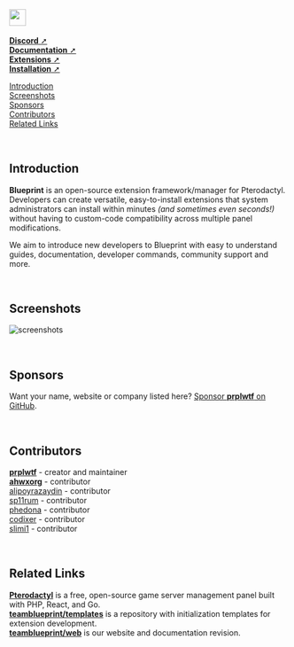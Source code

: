 <h2><img src="https://i.imgur.com/nBYQ4Bl.png" style="height:30px;padding-right:1px"></img></h2>

[**Discord** ➚](https://ptero.shop/community)\
[**Documentation** ➚](https://blueprint.zip/docs)\
[**Extensions** ➚](https://blueprint.zip/browse)\
[**Installation** ➚](https://blueprint.zip/docs/?page=getting-started/Installation)

[Introduction](#introduction)\
[Screenshots](#screenshots)\
[Sponsors](#sponsors)\
[Contributors](#contributors)\
[Related Links](#related-links)

<br/>

## Introduction
**Blueprint** is an open-source extension framework/manager for Pterodactyl. Developers can create versatile, easy-to-install extensions that system administrators can install within minutes *(and sometimes even seconds!)* without having to custom-code compatibility across multiple panel modifications.

We aim to introduce new developers to Blueprint with easy to understand guides, documentation, developer commands, community support and more.

<br/>

## Screenshots
![screenshots](https://github.com/teamblueprint/main/assets/103201875/b4d6531c-98a6-45e6-ae10-bb007a0bdd60)

<br/>

## Sponsors
Want your name, website or company listed here? [Sponsor **prplwtf** on GitHub](https://github.com/sponsors/prplwtf).

<br/>

## Contributors
[**prplwtf**](https://github.com/prplwtf) - creator and maintainer\
[**ahwxorg**](https://github.com/ahwxorg) - contributor\
[alipoyrazaydin](https://github.com/alipoyrazaydin) - contributor\
[sp11rum](https://github.com/sp11rum) - contributor\
[phedona](https://github.com/Phedona) - contributor\
[codixer](https://github.com/Codixer) - contributor\
[slimi1](https://github.com/Slimi1) - contributor

<br/>

## Related Links
[**Pterodactyl**](https://pterodactyl.io/) is a free, open-source game server management panel built with PHP, React, and Go.\
[**teamblueprint/templates**](https://github.com/teamblueprint/templates) is a repository with initialization templates for extension development.\
[**teamblueprint/web**](https://github.com/teamblueprint/web) is our website and documentation revision.
